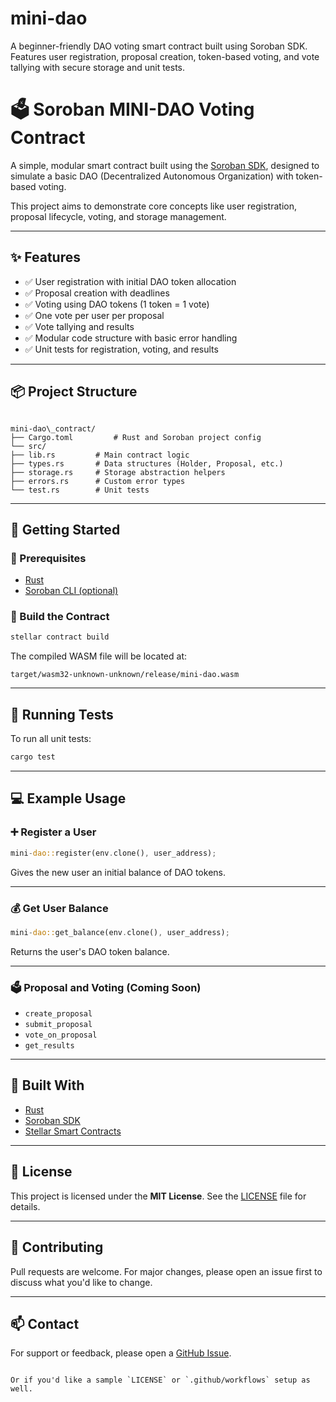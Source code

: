 # mini-dao
A beginner-friendly DAO voting smart contract built using Soroban SDK. Features user registration, proposal creation, token-based voting, and vote tallying with secure storage and unit tests.

# 🗳️ Soroban MINI-DAO Voting Contract

A simple, modular smart contract built using the [Soroban SDK](https://soroban.stellar.org/docs), designed to simulate a basic DAO (Decentralized Autonomous Organization) with token-based voting.

This project aims to demonstrate core concepts like user registration, proposal lifecycle, voting, and storage management.

---

## ✨ Features

- ✅ User registration with initial DAO token allocation
- ✅ Proposal creation with deadlines
- ✅ Voting using DAO tokens (1 token = 1 vote)
- ✅ One vote per user per proposal
- ✅ Vote tallying and results
- ✅ Modular code structure with basic error handling
- ✅ Unit tests for registration, voting, and results

---

## 📦 Project Structure

```

mini-dao\_contract/
├── Cargo.toml         # Rust and Soroban project config
└── src/
├── lib.rs         # Main contract logic
├── types.rs       # Data structures (Holder, Proposal, etc.)
├── storage.rs     # Storage abstraction helpers
├── errors.rs      # Custom error types
└── test.rs        # Unit tests

````

---

## 🚀 Getting Started

### 🔧 Prerequisites

- [Rust](https://www.rust-lang.org/tools/install)
- [Soroban CLI (optional)](https://soroban.stellar.org/docs/getting-started/installation)

### 🔨 Build the Contract

```bash
stellar contract build
````

The compiled WASM file will be located at:

```
target/wasm32-unknown-unknown/release/mini-dao.wasm
```

---

## 🧪 Running Tests

To run all unit tests:

```bash
cargo test
```

---

## 💻 Example Usage

### ➕ Register a User

```rust
mini-dao::register(env.clone(), user_address);
```

Gives the new user an initial balance of DAO tokens.

---

### 💰 Get User Balance

```rust
mini-dao::get_balance(env.clone(), user_address);
```

Returns the user's DAO token balance.

---

### 🗳️ Proposal and Voting (Coming Soon)

* `create_proposal`
* `submit_proposal`
* `vote_on_proposal`
* `get_results`

---

## 🧱 Built With

* [Rust](https://www.rust-lang.org/)
* [Soroban SDK](https://github.com/stellar/soroban-sdk)
* [Stellar Smart Contracts](https://soroban.stellar.org/docs)

---

## 📄 License

This project is licensed under the **MIT License**. See the [LICENSE](LICENSE) file for details.

---

## 🤝 Contributing

Pull requests are welcome. For major changes, please open an issue first to discuss what you'd like to change.

---

## 📫 Contact

For support or feedback, please open a [GitHub Issue](https://github.com/kcoolio/mini-dao/issues).

```

Or if you'd like a sample `LICENSE` or `.github/workflows` setup as well.
```


